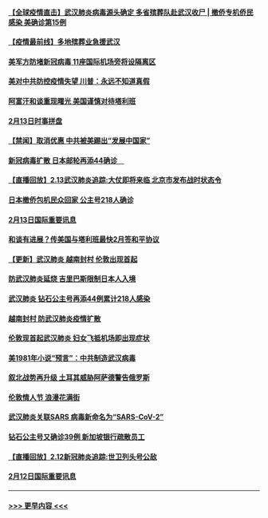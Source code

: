 #### [【全球疫情直击】武汉肺炎病毒源头确定 多省殡葬队赴武汉收尸 | 撤侨专机侨民感染 美确诊第15例](../pages/prog202/a102777026.md?t=02141811) 
#### [【疫情最前线】多地殡葬业急援武汉](../pages/prog202/a102776986.md?t=02141811) 
#### [美军方防堵新冠病毒 11座国际机场旁将设隔离区](../pages/prog202/a102776870.md?t=02141811) 
#### [美对中共防控疫情失望 川普：永远不知道真假](../pages/prog202/a102776836.md?t=02141811) 
#### [阿富汗和谈重现曙光 美国谨慎对待塔利班](../pages/prog202/a102776748.md?t=02141811) 
#### [2月13日时事拼盘](../pages/prog202/a102776689.md?t=02141811) 
#### [【禁闻】取消优惠 中共被美踢出“发展中国家”](../pages/prog202/a102776670.md?t=02141811) 
#### [新冠病毒扩散 日本邮轮再添44确诊　](../pages/prog202/a102776518.md?t=02141811) 
#### [【直播回放】2.13武汉肺炎追踪:大仗即将来临 北京市发布战时状态令](../pages/prog202/a102776399.md?t=02141811) 
#### [日本撤侨包机民众回家 公主号218人确诊](../pages/prog202/a102776346.md?t=02141811) 
#### [2月13日国际重要讯息](../pages/prog202/a102776339.md?t=02141811) 
#### [和谈有进展？传美国与塔利班最快2月签和平协议](../pages/prog202/a102776291.md?t=02141811) 
#### [【更新】武汉肺炎 越南封村 伦敦出现首起](../pages/prog202/a102770740.md?t=02141811) 
#### [防武汉肺炎延烧 吉里巴斯限制日本人入境](../pages/prog202/a102776276.md?t=02141811) 
#### [武汉肺炎 钻石公主号再添44例累计218人感染](../pages/prog202/a102776089.md?t=02141811) 
#### [越南封村 防武汉肺炎疫情扩散](../pages/prog202/a102776214.md?t=02141811) 
#### [伦敦现首起武汉肺炎 妇女飞抵机场即出现症状](../pages/prog202/a102776031.md?t=02141811) 
#### [美1981年小说“预言”：中共制造武汉病毒](../pages/prog202/a102775980.md?t=02141811) 
#### [叙北战势再升级 土耳其威胁阿萨德警告俄罗斯](../pages/prog202/a102775904.md?t=02141811) 
#### [伦敦情人节 浪漫花满街](../pages/prog202/a102775786.md?t=02141811) 
#### [武汉肺炎关联SARS 病毒新命名为“SARS-CoV-2”](../pages/prog202/a102775719.md?t=02141811) 
#### [钻石公主号又确诊39例 新加坡银行疏散员工](../pages/prog202/a102775691.md?t=02141811) 
#### [【直播回放】2.12新冠肺炎追踪:世卫列头号公敌](../pages/prog202/a102775541.md?t=02141811) 
#### [2月12日国际重要讯息](../pages/prog202/a102775437.md?t=02141811) 

----
#### [ >>> 更早内容 <<< ](../indexes/prog202-earlier.md)

